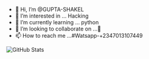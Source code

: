 - 👋 Hi, I’m @GUPTA-SHAKEL
- 👀 I’m interested in ... Hacking
- 🌱 I’m currently learning ... python
- 💞️ I’m looking to collaborate on ...🥱
- 📫 How to reach me ...#Watsapp-+2347013107449

![GitHub Stats](https://github-readme-stats.vercel.app/api?username=GUPTA-SHAKEL&theme=radical)
